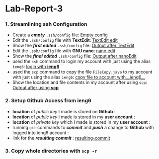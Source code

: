 # Lab-Report-3

### 1. Streamlining ssh Configuration
* Create a **_empty_** `.ssh/config` file:
[Empty config](Choice%201/show%20empty%20config%20file.png)
* Edit the `.ssh/config` file with **TextEdit**:
[TextEdit edit](Choice%201/edit%20config%20in%20TextEdit.png)
* Show the **_first edited_** `.ssh/config` file:
[Output after TextEdit](Choice%201/show%20output%20config%20after%20TestEdit.png)
* Edit the `.ssh/config` file with **GNU nano**:
[nano edit](Choice%201/edit%20config%20in%20GNU%20nano.png)
* Show the **_final edited_** `.ssh/config` file:
[Output after nanoEdit](Choice%201/show%20output%20config%20after%20nanoEdit.png)
* used the `ssh` command to login my account with just using the alias `ieng6`:
[login with **ieng6**](Choice%201/ssh%20login%20account%20with%20alias.png)
* used the `scp` command to copy the file `FileCopy.java` to my account with just using the alias `ieng6`:
[copy file to account with__ieng6__](Choice%201/scp%20copy%20file%20with%20alias.png)
* Show the location and file contents in my account after using `scp`:
[Output after using **scp**](Choice%201/output%20from%20account%20after%20scp.png)


### 2. Setup Github Access from ieng6
* **location** of _public key_ I made is stored on **Github** :
* **location** of _public key_ I made is stored in my **user account** :
* **location** of _private key_ which I made is stored in my **user account** :
* running `git` commands to **_commit_** and **_push_** a change to **Github** with logged into ieng6 account :
* link for the **_resulting commit_** :
[resulting-commit](https://github.com/BellaL6/markdown-parser/commit/e8c49a69268068d0cd6b64d2ffc2dd6b282fedee)

### 3. Copy whole directories with `scp -r`



